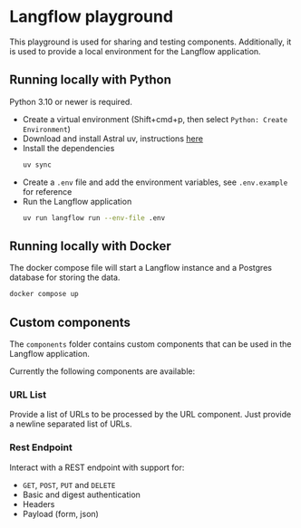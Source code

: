 # Langflow playground
This playground is used for sharing and testing components. Additionally, it is used to provide a local environment for the Langflow application.

## Running locally with Python
Python 3.10 or newer is required.
- Create a virtual environment (Shift+cmd+p, then select `Python: Create Environment`)
- Download and install Astral uv, instructions [here](https://docs.astral.sh/uv/getting-started/installation/)
- Install the dependencies
    ```bash
    uv sync
    ```
- Create a `.env` file and add the environment variables, see `.env.example` for reference
- Run the Langflow application
    ```bash
    uv run langflow run --env-file .env
    ```

## Running locally with Docker
The docker compose file will start a Langflow instance and a Postgres database for storing the data.
```bash
docker compose up
```

## Custom components
The `components` folder contains custom components that can be used in the Langflow application.

Currently the following components are available:

### URL List
Provide a list of URLs to be processed by the URL component. Just provide a newline separated list of URLs.

### Rest Endpoint
Interact with a REST endpoint with support for:
- `GET`, `POST`, `PUT` and `DELETE`
- Basic and digest authentication
- Headers
- Payload (form, json)